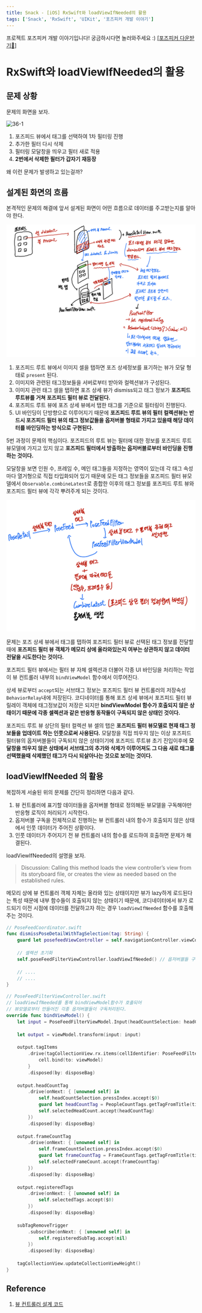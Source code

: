 ```yaml
---
title: Snack - [iOS] RxSwift와 loadViewIfNeeded의 활용
tags: ['Snack', 'RxSwift', 'UIKit', '포즈피커 개발 이야기']
---
```


프로젝트 포즈피커 개발 이야기입니다! 궁금하시다면 놀러와주세요 :) [[포즈피커 다운받기🔗]](https://apps.apple.com/kr/app/%ED%8F%AC%EC%A6%88%ED%94%BC%EC%BB%A4-%EB%84%A4%EC%BB%B7%EC%82%AC%EC%A7%84-%ED%8F%AC%EC%A6%88%EC%B6%94%EC%B2%9C/id6474260471)

# RxSwift와 loadViewIfNeeded의 활용

## 문제 상황

문제의 화면을 보자.

![36-1](../.vuepress/assets/snack/36-1.gif)

1. 포즈피드 뷰에서 태그를 선택하여 1차 필터링 진행
2. 추가한 필터 다시 삭제
3. 필터링 모달창을 띄우고 필터 새로 적용
4. **2번에서 삭제한 필터가 갑자기 재등장**

왜 이런 문제가 발생하고 있는걸까?

## 설계된 화면의 흐름

본격적인 문제의 해결에 앞서 설계된 화면이 어떤 흐름으로 데이터를 주고받는지를 알아야 한다.

![36-2](../.vuepress/assets/snack/36-2.jpeg)

1. 포즈피드 루트 뷰에서 이미지 셀을 탭하면 포즈 상세정보를 표기하는 뷰가 모달 형태로 `present` 된다.
2. 이미지와 관련된 태그정보들을 서버로부터 받아와 컬렉션뷰가 구성된다.
3. 이미지 관련 태그 셀을 탭하면 포즈 상세 뷰가 dismiss되고 태그 정보가 **포즈피드 루트뷰를 거쳐 포즈피드 필터 뷰로 전달된다.**
4. 포즈피드 루트 뷰에 포즈 상세 뷰에서 탭한 태그를 기준으로 필터링이 진행된다.
5. UI 바인딩이 단방향으로 이루어지기 때문에 **포즈피드 루트 뷰의 필터 컬렉션뷰는 반드시 포즈피드 필터 뷰의 태그 정보값들을 옵저버블 형태로 가지고 있을때 해당 데이터를 바인딩하는 방식으로 구현된다.**

5번 과정이 문제의 핵심이다. 포즈피드의 루트 뷰는 필터에 대한 정보를 포즈피드 루트 뷰모델에 가지고 있지 않고 **포즈피드 필터에서 방출하는 옵저버블로부터 바인딩을 진행하는 것이다.**

모달창을 보면 인원 수, 프레임 수, 메인 태그들을 지정하는 영역이 있는데 각 태그 속성마다 열거형으로 직접 타입화되어 있기 때문에 모든 태그 정보들을 포즈피드 필터 뷰모델에서 `Observable.combineLatest`로 종합한 이후의 태그 정보를 포즈피드 루트 뷰와 포즈피드 필터 뷰에 각각 뿌려주게 되는 것이다.

![36-3](../.vuepress/assets/snack/36-3.jpeg)

문제는 포즈 상세 뷰에서 태그를 탭하여 포즈피드 필터 뷰로 선택된 태그 정보를 전달할 때에 **포즈피드 필터 뷰 객체가 메모리 상에 올라와있는지 여부는 상관하지 않고 데이터 전달을 시도한다는 것이다.**

포즈피드 필터 뷰에서는 필터 뷰 자체 셀렉션과 더불어 각종 UI 바인딩을 처리하는 작업이 뷰 컨트롤러 내부의 `bindViewModel` 함수에서 이루어진다.

상세 뷰로부터 `accept`되는 서브태그 정보는 포즈피드 필터 뷰 컨트롤러의 저장속성 `BehaviorRelay`내에 저장된다. 코디네이터를 통해 포즈 상세 뷰에서 포즈피드 필터 뷰 릴레이 객체에 태그정보값이 저장은 되지만 **bindViewModel 함수가 호출되지 않은 상태이기 때문에 각종 셀렉션과 같은 반응형 동작들이 구독되지 않은 상태인 것이다.**

포즈피드 루트 뷰 상단의 필터 컬렉션 뷰 셀의 탭은 **포즈피드 필터 뷰모델로 현재 태그 정보들을 업데이트 하는 인풋으로써 사용된다.** 모달창을 직접 띄우지 않는 이상 포즈피드 필터뷰의 옵저버블들이 구독되지 않은 상태이기에 포즈피드 루트뷰 초기 진입이후에 **모달창을 띄우지 않은 상태에서 서브태그의 추가와 삭제가 이루어져도 그 다음 새로 태그를 선택했을때 삭제했던 태그가 다시 되살아나는 것으로 보이는 것이다.**

## loadViewIfNeeded 의 활용

복잡하게 서술된 위의 문제를 간단히 정리하면 다음과 같다.

1. 뷰 컨트롤러에 표기할 데이터들을 옵저버블 형태로 정의해둔 뷰모델을 구독해야만 반응형 로직이 처리되기 시작한다.
2. 옵저버블 구독을 전체적으로 진행하는 뷰 컨트롤러 내의 함수가 호출되지 않은 상태에서 인풋 데이터가 주어진 상황이다.
3. 인풋 데이터가 주어지기 전 뷰 컨트롤러 내의 함수를 로드하여 호출하면 문제가 해결된다.

loadViewIfNeeded의 설명을 보자.

> Discussion: Calling this method loads the view controller’s view from its storyboard file, or creates the view as needed based on the established rules.

메모리 상에 뷰 컨트롤러 객체 자체는 올라와 있는 상태이지만 뷰가 lazy하게 로드된다는 특성 때문에 내부 함수들이 호출되지 않는 상태이기 때문에, 코디네이터에서 뷰가 로드되기 이전 시점에 데이터를 전달하고자 하는 경우 `loadViewIfNeeded` 함수를 호출해주는 것이다.

```swift
// PoseFeedCoordinator.swift
func dismissPoseDetailWithTagSelection(tag: String) {
    guard let posefeedViewController = self.navigationController.viewControllers.first as? PoseFeedViewController else { return }

    // 셀렉션 초기화
    self.poseFeedFilterViewController.loadViewIfNeeded() // 옵저버블들 구독 진행

    // ....
    // ....
}
```

```swift
// PoseFeedFilterViewController.swift
// loadViewIfNeeded를 통해 bindViewModel함수가 호출되어
// 뷰모델로부터 만들어진 각종 옵저버블들이 구독처리된다.
override func bindViewModel() {
    let input = PoseFeedFilterViewModel.Input(headCountSelection: headCountSelection.buttonTapTrigger.asObservable(), frameCountSelection: frameCountSelection.buttonTapTrigger.asObservable(), tagSelection: tagCollectionView.rx.modelSelected(PoseFeedFilterCellViewModel.self).asObservable(), registeredSubTag: registeredSubTag, tagSelectCanceled: cancelTrigger.asObservable(), isPresenting: isPresenting.asObservable(), resetButtonTapped: resetButton.rx.tap, dismissState: dismissState.asObservable(), viewWillDisappearTrigger: viewWillDisappearTrigger.asObservable(), countTagRemoveTrigger: countTagRemoveTrigger.asObservable(), filterTagRemoveTrigger: filterTagRemoveTrigger.asObservable(), subTagRemoveTrigger: subTagRemoveTrigger, detailViewDismissTrigger: detailViewDismissTrigger, filteredTagAfterDismiss: filteredTagAfterDismiss.asObservable())

    let output = viewModel.transform(input: input)

    output.tagItems
        .drive(tagCollectionView.rx.items(cellIdentifier: PoseFeedFilterCell.identifier, cellType: PoseFeedFilterCell.self)) { _, viewModel, cell in
            cell.bind(to: viewModel)
        }
        .disposed(by: disposeBag)

    output.headCountTag
        .drive(onNext: { [unowned self] in
            self.headCountSelection.pressIndex.accept($0)
            guard let headCountTag = PeopleCountTags.getTagFromTitle(title: self.headCountSelection.buttonGroup[$0]) else { return }
            self.selectedHeadCount.accept(headCountTag)
        })
        .disposed(by: disposeBag)

    output.frameCountTag
        .drive(onNext: { [unowned self] in
            self.frameCountSelection.pressIndex.accept($0)
            guard let frameCountTag = FrameCountTags.getTagFromTitle(title: self.frameCountSelection.buttonGroup[$0]) else { return }
            self.selectedFrameCount.accept(frameCountTag)
        })
        .disposed(by: disposeBag)

    output.registeredTags
        .drive(onNext: { [unowned self] in
            self.selectedTags.accept($0)
        })
        .disposed(by: disposeBag)

    subTagRemoveTrigger
        .subscribe(onNext: { [unowned self] in
            self.registeredSubTag.accept(nil)
        })
        .disposed(by: disposeBag)

    tagCollectionView.updateCollectionViewHeight()
}
```

## Reference

1. [뷰 컨트롤러 설계 코드](https://github.com/pose-picker/PosePicker-iOS/blob/main/posepicker/Modules/PoseFeed/PoseFeedViewController.swift)
